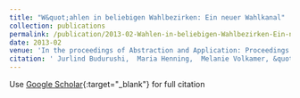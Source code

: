 ```yaml
---
title: "W&quot;ahlen in beliebigen Wahlbezirken: Ein neuer Wahlkanal"
collection: publications
permalink: /publication/2013-02-Wahlen-in-beliebigen-Wahlbezirken-Ein-neuer-Wahlkanal
date: 2013-02
venue: 'In the proceedings of Abstraction and Application: Proceedings of the 16th International Legal Informatics Symposium (IRIS 2013)'
citation: ' Jurlind Budurushi,  Maria Henning,  Melanie Volkamer, &quot;W&amp;quot;ahlen in beliebigen Wahlbezirken: Ein neuer Wahlkanal.&quot; In the proceedings of Abstraction and Application: Proceedings of the 16th International Legal Informatics Symposium (IRIS 2013), 2013.'
---
```

Use [Google Scholar](https://scholar.google.com/scholar?q=W&quot;ahlen+in+beliebigen+Wahlbezirken:+Ein+neuer+Wahlkanal){:target="_blank"} for full citation